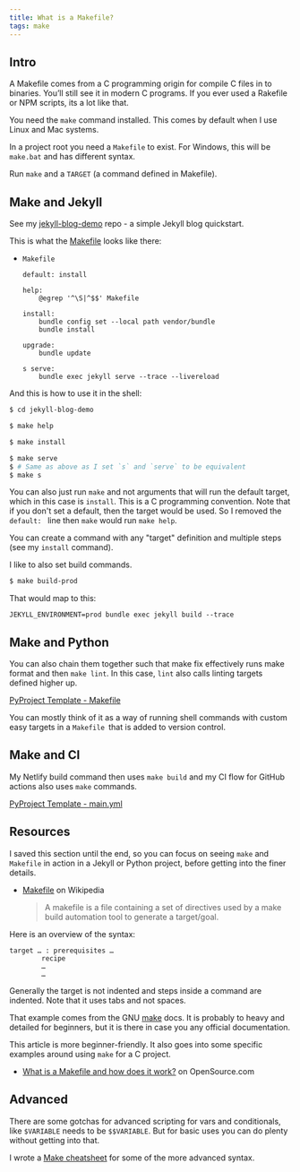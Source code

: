```yaml
---
title: What is a Makefile?
tags: make
---
```


## Intro

A Makefile comes from a C programming origin for compile C files in to binaries. You’ll still see it in modern C programs. If you ever used a Rakefile or NPM scripts, its a lot like that.

You need the `make` command installed. This comes by default when I use Linux and Mac systems.

In a project root you need a `Makefile` to exist. For Windows, this will be `make.bat` and has different syntax.

Run `make` and a `TARGET` (a command defined in Makefile).


## Make and Jekyll

See my [jekyll-blog-demo](https://github.com/MichaelCurrin/jekyll-blog-demo) repo - a simple Jekyll blog quickstart.

This is what the [Makefile](https://github.com/MichaelCurrin/jekyll-blog-demo/blob/master/Makefile) looks like there:

- `Makefile`
    ```make
    default: install

    help:
        @egrep '^\S|^$$' Makefile

    install:
        bundle config set --local path vendor/bundle
        bundle install

    upgrade:
        bundle update

    s serve:
        bundle exec jekyll serve --trace --livereload
    ```

And this is how to use it in the shell:

```sh
$ cd jekyll-blog-demo

$ make help

$ make install

$ make serve
$ # Same as above as I set `s` and `serve` to be equivalent
$ make s
```

You can also just run `make` and not arguments that will run the default target, which in this case is `install`. This is a C programming convention. Note that if you don't set a default, then the target would be used. So I removed the `default: ` line then `make` would run `make help`.

You can create a command with any "target" definition and multiple steps (see my `install` command).

I like to also set build commands.

```sh
$ make build-prod
```

That would map to this:

```
JEKYLL_ENVIRONMENT=prod bundle exec jekyll build --trace
```

## Make and Python

You can also chain them together such that make fix effectively runs make format and then `make lint`. In this case, `lint` also calls linting targets defined higher up.

[PyProject Template - Makefile](https://github.com/MichaelCurrin/py-project-template/blob/master/Makefile#L37)

You can mostly think of it as a way of running shell commands with custom easy targets in a `Makefile `that is added to version control.


## Make and CI

My Netlify build command then uses `make build` and my CI flow for GitHub actions also uses `make` commands.

[PyProject Template - main.yml](https://github.com/MichaelCurrin/py-project-template/blob/master/.github/workflows/main.yml#L18)


## Resources

I saved this section until the end, so you can focus on seeing `make` and `Makefile` in action in a Jekyll or Python project, before getting into the finer details.

- [Makefile](https://en.wikipedia.org/wiki/Makefile) on Wikipedia
	> A makefile is a file containing a set of directives used by a make build automation tool to generate a target/goal.

Here is an overview of the syntax:

```
target … : prerequisites …
        recipe
        …
        …
```

Generally the target is not indented and steps inside a command are indented. Note that it uses tabs and not spaces.

That example comes from the GNU [make](https://www.gnu.org/software/make/manual/make.html#Overview) docs. It is probably to heavy and detailed for beginners, but it is there in case you any official documentation.

This article is more beginner-friendly. It also goes into some specific examples around using `make` for a C project.

- [What is a Makefile and how does it work?](https://opensource.com/article/18/8/what-how-makefile) on OpenSource.com


## Advanced

There are some gotchas for advanced scripting for vars and conditionals, like `$VARIABLE` needs to be `$$VARIABLE`. But for basic uses you can do plenty without getting into that.

I wrote a [Make cheatsheet](https://michaelcurrin.github.io/dev-cheatsheets/cheatsheets/make/) for some of the more advanced syntax.
